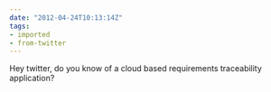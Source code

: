 ```yaml
---
date: "2012-04-24T10:13:14Z"
tags:
- imported
- from-twitter
---
```

Hey twitter, do you know of a cloud based requirements traceability application?
